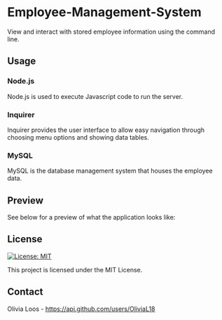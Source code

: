 # Employee-Management-System

View and interact with stored employee information using the command line. 

## Usage

### Node.js

Node.js is used to execute Javascript code to run the server.

### Inquirer

Inquirer provides the user interface to allow easy navigation through choosing menu options and showing data tables.

### MySQL

MySQL is the database management system that houses the employee data.

## Preview

See below for a preview of what the application looks like:



## License

[![License: MIT](https://img.shields.io/badge/License-MIT-yellow.svg)](https://opensource.org/licenses/MIT)

This project is licensed under the MIT License.

## Contact 

Olivia Loos - https://api.github.com/users/OliviaL18
